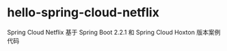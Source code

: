 # hello-spring-cloud-netflix
Spring Cloud Netflix 基于 Spring Boot 2.2.1 和 Spring Cloud Hoxton 版本案例代码
